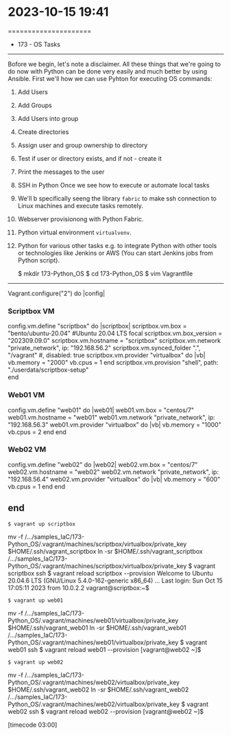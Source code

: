 # 2023-10-15    19:41
=====================

* 173 - OS Tasks
----------------
Bofore we begin, let's note a disclaimer.
All these things that we're going to do now with Python can be done very easily and much better by using Ansible.
First we'll how we can use Pyhton for executing OS commands:
1. Add Users
2. Add Groups
3. Add Users into group
4. Create directories
5. Assign user and group ownership to directory
6. Test if user or directory exists, and if not - create it
7. Print the messages to the user
8. SSH in Python
        Once we see how to execute or automate local tasks
9. We'll b specifically seeng the library `fabric`
        to make ssh connection to Linux machines and execute tasks remotely.
10. Webserver provisionong with Python Fabric.
11. Python virtual environment `virtualvenv`.
12. Python for various other tasks
        e.g. to integrate Python with other tools or technologies like Jenkins or AWS (You can start Jenkins jobs from Python script).

    $ mkdir 173-Python_OS
    $ cd 173-Python_OS
    $ vim Vagrantfile
-------
Vagrant.configure("2") do |config|
  
### Scriptbox VM  ####
  config.vm.define "scriptbox" do |scriptbox|
    scriptbox.vm.box = "bento/ubuntu-20.04"        #Ubuntu 20.04 LTS focal
    scriptbox.vm.box_version = "202309.09.0"
    scriptbox.vm.hostname = "scriptbox"
    scriptbox.vm.network "private_network", ip: "192.168.56.2"
    scriptbox.vm.synced_folder ".", "/vagrant"    #, disabled: true
    scriptbox.vm.provider "virtualbox" do |vb|
      vb.memory = "2000"
      vb.cpus = 1
    end
    scriptbox.vm.provision "shell", path: "./userdata/scriptbox-setup"  
  end
  
### Web01 VM  #### 
  config.vm.define "web01" do |web01|
    web01.vm.box = "centos/7"
    web01.vm.hostname = "web01"
    web01.vm.network "private_network", ip: "192.168.56.3"
    web01.vm.provider "virtualbox" do |vb|
      vb.memory = "1000"
      vb.cpus = 2
    end
  end

### Web02 VM ###
  config.vm.define "web02" do |web02|
    web02.vm.box = "centos/7"
    web02.vm.hostname = "web02"
    web02.vm.network "private_network", ip: "192.168.56.4"
    web02.vm.provider "virtualbox" do |vb|
      vb.memory = "600"
      vb.cpus = 1
    end
  end

end
-------
        
    $ vagrant up scriptbox
mv -f /.../samples_IaC/173-Python_OS/.vagrant/machines/scriptbox/virtualbox/private_key $HOME/.ssh/vagrant_scriptbox
ln -sr $HOME/.ssh/vagrant_scriptbox /.../samples_IaC/173-Python_OS/.vagrant/machines/scriptbox/virtualbox/private_key
    $ vagrant scriptbox ssh
    $ vagrant reload scriptbox --provision
Welcome to Ubuntu 20.04.6 LTS (GNU/Linux 5.4.0-162-generic x86_64)
...
Last login: Sun Oct 15 17:05:11 2023 from 10.0.2.2
vagrant@scriptbox:~$

    $ vagrant up web01
mv -f /.../samples_IaC/173-Python_OS/.vagrant/machines/web01/virtualbox/private_key $HOME/.ssh/vagrant_web01
ln -sr $HOME/.ssh/vagrant_web01 /.../samples_IaC/173-Python_OS/.vagrant/machines/web01/virtualbox/private_key
    $ vagrant web01 ssh
    $ vagrant reload web01 --provision
[vagrant@web02 ~]$
    
    $ vagrant up web02
mv -f /.../samples_IaC/173-Python_OS/.vagrant/machines/web02/virtualbox/private_key $HOME/.ssh/vagrant_web02
ln -sr $HOME/.ssh/vagrant_web02 /.../samples_IaC/173-Python_OS/.vagrant/machines/web02/virtualbox/private_key
    $ vagrant web02 ssh
    $ vagrant reload web02 --provision
[vagrant@web02 ~]$

[timecode 03:00]